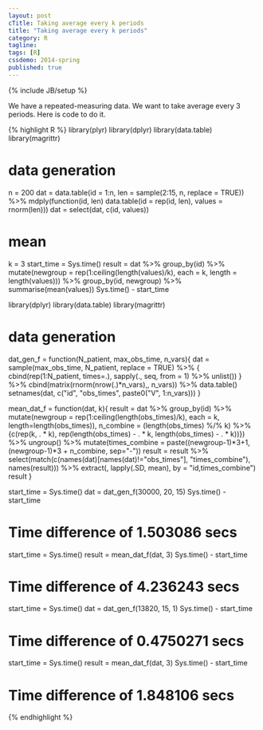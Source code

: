 ```yaml
---
layout: post
cTitle: Taking average every k periods
title: "Taking average every k periods"
category: R
tagline:
tags: [R]
cssdemo: 2014-spring
published: true
---
```

{% include JB/setup %}

We have a repeated-measuring data. We want to take average every 3 periods. Here is code to do it.

<!-- more -->

{% highlight R %}
library(plyr)
library(dplyr)
library(data.table)
library(magrittr)
# data generation
n = 200
dat = data.table(id = 1:n, len = sample(2:15, n, replace = TRUE)) %>%
    mdply(function(id, len) data.table(id = rep(id, len),
    values = rnorm(len)))
dat = select(dat, c(id, values))
# mean
k = 3
start_time = Sys.time()
result = dat %>% group_by(id) %>%
  mutate(newgroup = rep(1:ceiling(length(values)/k),
    each = k, length = length(values))) %>%
  group_by(id, newgroup) %>% summarise(mean(values))
Sys.time() - start_time

library(dplyr)
library(data.table)
library(magrittr)
# data generation

dat_gen_f = function(N_patient, max_obs_time, n_vars){
  dat = sample(max_obs_time, N_patient, replace = TRUE) %>% {
    cbind(rep(1:N_patient, times=.), sapply(., seq, from = 1) %>% unlist())
    } %>% cbind(matrix(rnorm(nrow(.)*n_vars),, n_vars)) %>% data.table()
  setnames(dat, c("id", "obs_times", paste0("V", 1:n_vars)))
}

mean_dat_f = function(dat, k){
  result = dat %>% group_by(id) %>%
    mutate(newgroup = rep(1:ceiling(length(obs_times)/k), each = k,
    length=length(obs_times)),
    n_combine = (length(obs_times) %/% k) %>% {c(rep(k, . * k),
    rep(length(obs_times) - . * k, length(obs_times) - . * k))}) %>%
    ungroup() %>% mutate(times_combine = paste((newgroup-1)*3+1,
    (newgroup-1)*3 + n_combine, sep="-"))
  result = result %>% select(match(c(names(dat)[names(dat)!="obs_times"],
    "times_combine"), names(result))) %>% extract(, lapply(.SD, mean),
    by = "id,times_combine")
  result
}

start_time = Sys.time()
dat = dat_gen_f(30000, 20, 15)
Sys.time() - start_time
# Time difference of 1.503086 secs
start_time = Sys.time()
result = mean_dat_f(dat, 3)
Sys.time() - start_time
# Time difference of 4.236243 secs

start_time = Sys.time()
dat = dat_gen_f(13820, 15, 1)
Sys.time() - start_time
# Time difference of 0.4750271 secs
start_time = Sys.time()
result = mean_dat_f(dat, 3)
Sys.time() - start_time
# Time difference of 1.848106 secs
{% endhighlight %}
